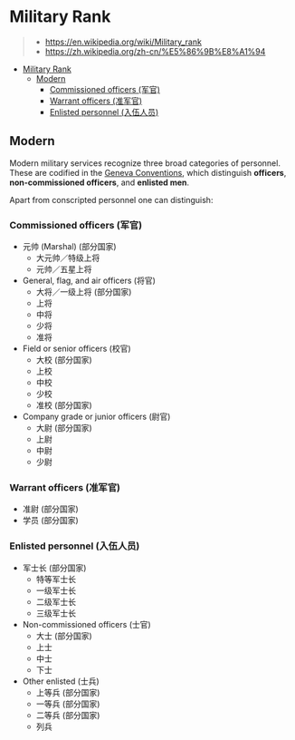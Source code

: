 # Military Rank

> - <https://en.wikipedia.org/wiki/Military_rank>
> - <https://zh.wikipedia.org/zh-cn/%E5%86%9B%E8%A1%94>

- [Military Rank](#military-rank)
  - [Modern](#modern)
    - [Commissioned officers (军官)](#commissioned-officers-军官)
    - [Warrant officers (准军官)](#warrant-officers-准军官)
    - [Enlisted personnel (入伍人员)](#enlisted-personnel-入伍人员)

## Modern

Modern military services recognize three broad categories of personnel. These
are codified in the [Geneva Conventions](https://en.wikipedia.org/wiki/Geneva_Conventions),
which distinguish **officers**, **non-commissioned officers**, and
**enlisted men**.

Apart from conscripted personnel one can distinguish:

### Commissioned officers (军官)

- 元帅 (Marshal) (部分国家)
  - 大元帅／特级上将
  - 元帅／五星上将
- General, flag, and air officers (将官)
  - 大将／一级上将 (部分国家)
  - 上将
  - 中将
  - 少将
  - 准将
- Field or senior officers (校官)
  - 大校 (部分国家)
  - 上校
  - 中校
  - 少校
  - 准校 (部分国家)
- Company grade or junior officers (尉官)
  - 大尉 (部分国家)
  - 上尉
  - 中尉
  - 少尉

### Warrant officers (准军官)

- 准尉 (部分国家)
- 学员 (部分国家)

### Enlisted personnel (入伍人员)

- 军士长 (部分国家)
  - 特等军士长
  - 一级军士长
  - 二级军士长
  - 三级军士长
- Non-commissioned officers (士官)
  - 大士 (部分国家)
  - 上士
  - 中士
  - 下士
- Other enlisted (士兵)
  - 上等兵 (部分国家)
  - 一等兵 (部分国家)
  - 二等兵 (部分国家)
  - 列兵
